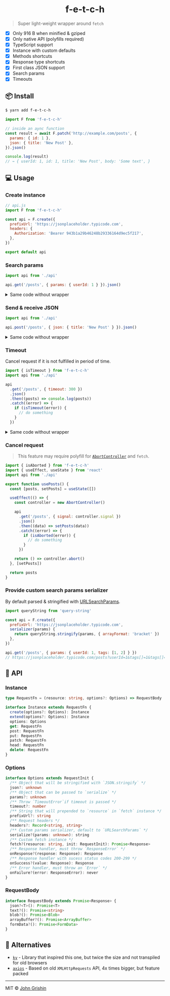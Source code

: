 <h1 align="center">f-e-t-c-h</h1>

> Super light-weight wrapper around `fetch`

- [x] Only 916 B when minified & gziped
- [x] Only native API (polyfills required)
- [x] TypeScript support
- [x] Instance with custom defaults
- [x] Methods shortcuts
- [x] Response type shortcuts
- [x] First class JSON support
- [x] Search params
- [x] Timeouts

## 📦 Install

```sh
$ yarn add f-e-t-c-h
```

```js
import F from 'f-e-t-c-h'

// inside an aync function
const result = await F.patch('http://example.com/posts', {
  params: { id: 1 },
  json: { title: 'New Post' },
}).json()

console.log(result)
// → { userId: 1, id: 1, title: 'New Post', body: 'Some text', }
```

## 💻 Usage

### Create instance

```js
// api.js
import F from 'f-e-t-c-h'

const api = F.create({
  prefixUrl: 'https://jsonplaceholder.typicode.com',
  headers: {
    Authorization: 'Bearer 943b1a29b46248b29336164d9ec5f217',
  },
})

export default api
```

### Search params

```js
import api from './api'

api.get('/posts', { params: { userId: 1 } }).json()
```

<details><summary>Same code without wrapper</summary>

```js
fetch('http://example.com/posts?id=1').then((res) => {
  if (res.ok) {
    return res.json()
  }

  throw new Error('Oops')
})
```

</details>

### Send & receive JSON

```js
import api from './api'

api.post('/posts', { json: { title: 'New Post' } }).json()
```

<details><summary>Same code without wrapper</summary>

```js
fetch('http://example.com/posts', {
  method: 'POST',
  headers: {
    'content-type': 'application/json',
    accept: 'application/json',
  },
  body: JSON.stringify({ title: 'New Post' }),
}).then((res) => {
  if (res.ok) {
    return res.json()
  }

  throw new Error('Oops')
})
```

</details>

### Timeout

Cancel request if it is not fulfilled in period of time.

```js
import { isTimeout } from 'f-e-t-c-h'
import api from './api'

api
  .get('/posts', { timeout: 300 })
  .json()
  .then((posts) => console.log(posts))
  .catch((error) => {
    if (isTimeout(error)) {
      // do something
    }
  })
```

<details><summary>Same code without wrapper</summary>

```js
const controller = new AbortController()

setTimeout(() => {
  controller.abort()
}, 300)

fetch('http://example.com/posts', {
  signal: controller.signal,
  headers: {
    accept: 'application/json',
  },
})
  .then((res) => {
    if (res.ok) {
      return res.json()
    }

    throw new Error('Oops')
  })
  .catch((error) => {
    if (error.name === 'AbortError') {
      // do something
    }
  })
```

</details>

### Cancel request

> This feature may require polyfill for [`AbortController`](https://developer.mozilla.org/en-US/docs/Web/API/AbortController.html) and `fetch`.

```js
import { isAborted } from 'f-e-t-c-h'
import { useEffect, useState } from 'react'
import api from './api'

export function usePosts() {
  const [posts, setPosts] = useState([])

  useEffect(() => {
    const controller = new AbortController()

    api
      .get('/posts', { signal: controller.signal })
      .json()
      .then((data) => setPosts(data))
      .catch((error) => {
        if (isAborted(error)) {
          // do something
        }
      })

    return () => controller.abort()
  }, [setPosts])

  return posts
}
```

### Provide custom search params serializer

By default parsed & stringified with [URLSearchParams](https://developer.mozilla.org/en-US/docs/Web/API/URLsearchParams).

```js
import queryString from 'query-string'

const api = F.create({
  prefixUrl: 'https://jsonplaceholder.typicode.com',
  serializer(params) {
    return queryString.stringify(params, { arrayFormat: 'bracket' })
  },
})

api.get('/posts', { params: { userId: 1, tags: [1, 2] } })
// https://jsonplaceholder.typicode.com/posts?userId=1&tags[]=1&tags[]=2
```

## 📖 API

### Instance

```ts
type RequestFn = (resource: string, options?: Options) => RequestBody

interface Instance extends RequestFn {
  create(options?: Options): Instance
  extend(options?: Options): Instance
  options: Options
  get: RequestFn
  post: RequestFn
  put: RequestFn
  patch: RequestFn
  head: RequestFn
  delete: RequestFn
}
```

### Options

```ts
interface Options extends RequestInit {
  /** Object that will be stringified with `JSON.stringify` */
  json?: unknown
  /** Object that can be passed to `serialize` */
  params?: unknown
  /** Throw `TimeoutError`if timeout is passed */
  timeout?: number
  /** String that will prepended to `resource` in `fetch` instance */
  prefixUrl?: string
  /** Request headers */
  headers?: Record<string, string>
  /** Custom params serializer, default to `URLSearchParams` */
  serialize?(params: unknown): string
  /** Custom fetch instance */
  fetch?(resource: string, init: RequestInit): Promise<Response>
  /** Response handler, must throw `ResponseError` */
  onResponse?(response: Response): Response
  /** Response handler with sucess status codes 200-299 */
  onSuccess?(value: Response): Response
  /** Error handler, must throw an `Error` */
  onFailure?(error: ResponseError): never
}
```

### RequestBody

```ts
interface RequestBody extends Promise<Response> {
  json?<T>(): Promise<T>
  text?(): Promise<string>
  blob?(): Promise<Blob>
  arrayBuffer?(): Promise<ArrayBuffer>
  formData?(): Promise<FormData>
}
```

## 🔗 Alternatives

- [`ky`](https://github.com/sindresorhus/ky) - Library that inspired this one, but twice the size and not transpiled for old browsers
- [`axios`](https://github.com/axios/axios) - Based on old `XMLHttpRequests` API, 4x times bigger, but feature packed

---

MIT © [John Grishin](http://johngrish.in)
